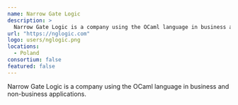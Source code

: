 ```yaml
---
name: Narrow Gate Logic
description: > 
  Narrow Gate Logic is a company using the OCaml language in business and non-business applications.
url: "https://nglogic.com"
logo: users/nglogic.png
locations: 
  - Poland
consortium: false
featured: false
---
```


Narrow Gate Logic is a company using the OCaml language in business and non-business applications.

